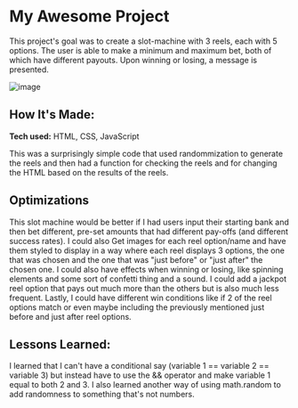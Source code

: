 # My Awesome Project
This project's goal was to create a slot-machine with 3 reels, each with 5 options. The user is able to make a minimum and maximum bet, both of which have different payouts. Upon winning or losing, a message is presented.

![image](slot-machine.png)

## How It's Made:

**Tech used:** HTML, CSS, JavaScript

This was a surprisingly simple code that used randommization to generate the reels and then had a function for checking the reels and for changing the HTML based on the results of the reels.

## Optimizations
This slot machine would be better if I had users input their starting bank and then bet different, pre-set amounts that had different pay-offs (and different success rates). I could also Get images for each reel option/name and have them styled to display in a way where each reel displays 3 options, the one that was chosen and the one that was "just before" or "just after" the chosen one. I could also have effects when winning or losing, like spinning elements and some sort of confetti thing and a sound. I could add a jackpot reel option that pays out much more than the others but is also much less frequent. Lastly, I could have different win conditions like if 2 of the reel options match or even maybe including the previously mentioned just before and just after reel options.

## Lessons Learned:

I learned that I can't have a conditional say (variable 1 == variable 2 == variable 3) but instead have to use the && operator and make variable 1 equal to both 2 and 3. I also learned another way of using math.random to add randomness to something that's not numbers.
